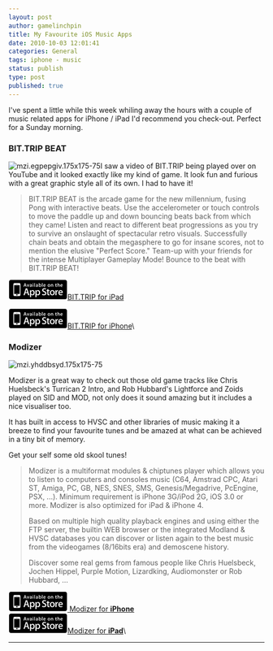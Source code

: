 ```yaml
---
layout: post
author: gamelinchpin
title: My Favourite iOS Music Apps
date: 2010-10-03 12:01:41
categories: General
tags: iphone - music
status: publish
type: post
published: true
---
```

I've spent a little while this week whiling away the hours with a couple
of music related apps for iPhone / iPad I'd recommend you check-out.
Perfect for a Sunday morning.

### BIT.TRIP BEAT

![](assets/mzi.egpepgiv.175x175-754.jpg "mzi.egpepgiv.175x175-75")I saw
a video of BIT.TRIP being played over on YouTube and it looked exactly
like my kind of game. It look fun and furious with a great graphic style
all of its own. I had to have it!

> BIT.TRIP BEAT is the arcade game for the new millennium, fusing Pong
> with interactive beats. Use the accelerometer or touch controls to
> move the paddle up and down bouncing beats back from which they came!
> Listen and react to different beat progressions as you try to survive
> an onslaught of spectacular retro visuals. Successfully chain beats
> and obtain the megasphere to go for insane scores, not to mention the
> elusive "Perfect Score." Team-up with your friends for the intense
> Multiplayer Gameplay Mode! Bounce to the beat with BIT.TRIP BEAT!

[![BIT.TRIP](assets/badge_appstore-lrg.gif)BIT.TRIP for
iPad](http://clkuk.tradedoubler.com/click?p=23708&a=1829861&url=http%3A%2F%2Fitunes.apple.com%2Fgb%2Fapp%2Fbit-trip-beat-hd%2Fid383795335%3Fmt%3D8%26uo%3D4%26partnerId%3D2003)

[![BIT.TRIP](assets/badge_appstore-lrg.gif)BIT.TRIP for
iPhone](http://clkuk.tradedoubler.com/click?p=23708&a=1829861&url=http%3A%2F%2Fitunes.apple.com%2Fgb%2Fapp%2Fbit-trip-beat%2Fid383791435%3Fmt%3D8%26uo%3D4%26partnerId%3D2003)\

### Modizer

![](assets/mzi.yhddbsyd.175x175-75.jpg "mzi.yhddbsyd.175x175-75")

Modizer is a great way to check out those old game tracks like Chris
Huelsbeck's Turrican 2 Intro, and Rob Hubbard's Lightforce and Zoids
played on SID and MOD, not only does it sound amazing but it includes a
nice visualiser too.

It has built in access to HVSC and other libraries of music making it a
breeze to find your favourite tunes and be amazed at what can be
achieved in a tiny bit of memory.

Get your self some old skool tunes!

> Modizer is a multiformat modules & chiptunes player which allows you
> to listen to computers and consoles music (C64, Amstrad CPC, Atari ST,
> Amiga, PC, GB, NES, SNES, SMS, Genesis/Megadrive, PcEngine, PSX,
> ...).
>  Minimum requirement is iPhone 3G/iPod 2G, iOS 3.0 or more.
>  Modizer is also optimized for iPad & iPhone 4.
>
> Based on multiple high quality playback engines and using either the
> FTP server, the builtin WEB browser or the integrated Modland & HVSC
> databases you can discover or listen again to the best music from the
> videogames (8/16bits era) and demoscene history.
>
> Discover some real gems from famous people like Chris Huelsbeck,
> Jochen Hippel, Purple Motion, Lizardking, Audiomonster or Rob Hubbard,
> ...

[![Modizer](assets/badge_appstore-lrg.gif) Modizer for
**iPhone**](http://clkuk.tradedoubler.com/click?p=23708&a=1829861&url=http%3A%2F%2Fitunes.apple.com%2Fgb%2Fapp%2Fmodizer%2Fid393964792%3Fmt%3D8%26uo%3D4%26partnerId%3D2003)\
 [![Modizer](assets/badge_appstore-lrg.gif)Modizer for
**iPad**](http://clkuk.tradedoubler.com/click?p=23708&a=1829861&url=http%3A%2F%2Fitunes.apple.com%2Fgb%2Fapp%2Fmodizer%2Fid393964792%3Fmt%3D8%26uo%3D4%26partnerId%3D2003)\
 ****
